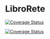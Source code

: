 # LibroRete

<a href='https://coveralls.io/github/mancinidsb/LibroRete_workflow?branch=main'><img src='https://coveralls.io/repos/github/mancinidsb/LibroRete_workflow/badge.svg?branch=main' alt='Coverage Status' /></a>


[![Coverage Status](https://coveralls.io/repos/github/mancinidsb/LibroRete_workflow/badge.svg?branch=main)](https://coveralls.io/github/mancinidsb/LibroRete_workflow?branch=main)
